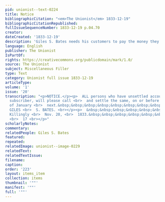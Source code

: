 ```yaml
---
pid: unionist--text-0224
title: Notice
bibliographicCitation: "<em>The Unionist</em> 1833-12-19"
bibliographicCitationRepublished: 
fullIssueSequenceNumber: 1833-12-19 p.04.70
creator: 
dateCreated: '1833-12-19'
description: 'Giles S. Bates needs his customers to pay the money they owe him. '
language: English
publisher: The Unionist
IsPartOf: 
rights: https://creativecommons.org/publicdomain/mark/1.0/
source: The Unionist
subject: Miscellaneous Filler
type: Text
category: Unionist full issue 1833-12-19
articleType: 
volume: '1'
issue: '20'
transcription: "<p>NOTICE.</p><p>  ALL persons who have unsettled accounts with the
  subscriber, will please call <br>  and settle the same, on or before the first day
  of January <br>  next.&nbsp;&nbsp;&nbsp;&nbsp;&nbsp;&nbsp;&nbsp;&nbsp;&nbsp;&nbsp;&nbsp;
  GILES <br>  S. BATES. <br></p><p>  &nbsp;&nbsp;&nbsp;&nbsp;&nbsp;&nbsp;&nbsp;&nbsp;&nbsp;&nbsp;&nbsp;
  Killingly <br>  Nov. 20, <br>  1833.&nbsp;&nbsp;&nbsp;&nbsp;&nbsp;&nbsp;&nbsp;&nbsp;&nbsp;&nbsp;&nbsp;&nbsp;&nbsp;&nbsp;&nbsp;&nbsp;&nbsp;&nbsp;&nbsp;&nbsp;&nbsp;&nbsp;&nbsp;&nbsp;&nbsp;&nbsp;&nbsp;&nbsp;&nbsp;&nbsp;&nbsp;&nbsp;&nbsp;&nbsp;&nbsp;&nbsp;&nbsp;&nbsp;&nbsp;&nbsp;&nbsp;&nbsp;&nbsp;&nbsp;&nbsp;&nbsp;&nbsp;&nbsp;&nbsp;&nbsp;&nbsp;&nbsp;&nbsp;&nbsp;&nbsp;&nbsp;&nbsp;&nbsp;&nbsp;&nbsp;&nbsp;&nbsp;&nbsp;&nbsp;&nbsp;&nbsp;&nbsp;&nbsp;&nbsp;&nbsp;
  <br>  17 <br></p>"
scholarlyNotes: 
commentary: 
relatedPeople: Giles S. Bates
featured: 
repeated: 
relatedImage: unionist--image-0229
relatedText: 
relatedTextIssue: 
filename: 
caption: 
order: '223'
layout: items_item
collection: items
thumbnail: '""'
manifest: '""'
full: '""'
---
```

